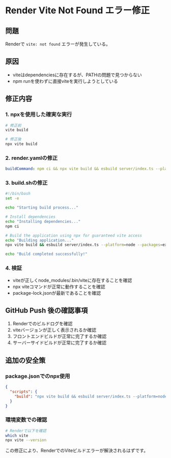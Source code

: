 # Render Vite Not Found エラー修正

## 問題
Renderで `vite: not found` エラーが発生している。

## 原因
- viteはdependenciesに存在するが、PATHの問題で見つからない
- npm runを使わずに直接viteを実行しようとしている

## 修正内容

### 1. npxを使用した確実な実行
```bash
# 修正前
vite build

# 修正後
npx vite build
```

### 2. render.yamlの修正
```yaml
buildCommand: npm ci && npx vite build && esbuild server/index.ts --platform=node --packages=external --bundle --format=esm --outdir=dist
```

### 3. build.shの修正
```bash
#!/bin/bash
set -e

echo "Starting build process..."

# Install dependencies
echo "Installing dependencies..."
npm ci

# Build the application using npx for guaranteed vite access
echo "Building application..."
npx vite build && esbuild server/index.ts --platform=node --packages=external --bundle --format=esm --outdir=dist

echo "Build completed successfully!"
```

### 4. 検証
- viteが正しくnode_modules/.bin/viteに存在することを確認
- npx viteコマンドが正常に動作することを確認
- package-lock.jsonが最新であることを確認

## GitHub Push 後の確認事項

1. Renderでのビルドログを確認
2. viteバージョンが正しく表示されるか確認
3. フロントエンドビルドが正常に完了するか確認
4. サーバーサイドビルドが正常に完了するか確認

## 追加の安全策

### package.jsonでのnpx使用
```json
{
  "scripts": {
    "build": "npx vite build && esbuild server/index.ts --platform=node --packages=external --bundle --format=esm --outdir=dist"
  }
}
```

### 環境変数での確認
```bash
# Renderで以下を確認
which vite
npx vite --version
```

この修正により、RenderでのViteビルドエラーが解決されるはずです。